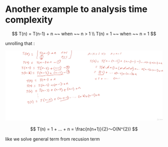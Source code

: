 # Another example to analysis time complexity

$$
T(n) = T(n-1) + n ~~ when ~~ n > 1
\\ T(n) = 1 ~~ when ~~ n = 1
$$

unrolling that : 

<img src='../asserts/41_1.png'></img>

$$
T(n) = 1 + ... + n = \frac{n(n+1)}{2}～O(N^{2})
$$

like we solve general term from recusion term
